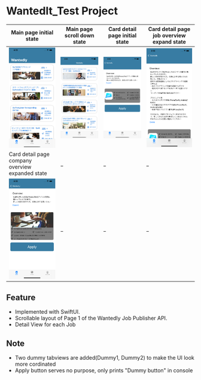 #  Wantedlt_Test Project


| Main page initial state    | Main page scroll down state|Card detail page initial state| Card detail page job overview expand state
| -------------------------- | -------------------------- | -------------------------- | -------------------------- |
| ![](Readme_Resources/demo1.png)  | ![](Readme_Resources/demo2.png)  |![](Readme_Resources/demo3.png)  |![](Readme_Resources/demo4.png)  |
| Card detail page company overview expanded state| _ | _  | _ |
| ![](Readme_Resources/demo5.png)  | _ | _  | _ |




## Feature
- Implemented with SwiftUI.
- Scrollable layout of Page 1 of the Wantedly Job Publisher API.
- Detail View for each Job


## Note
- Two dummy tabviews are added(Dummy1, Dummy2) to make the UI look more cordinated 
- Apply button serves no purpose, only prints "Dummy button" in console



